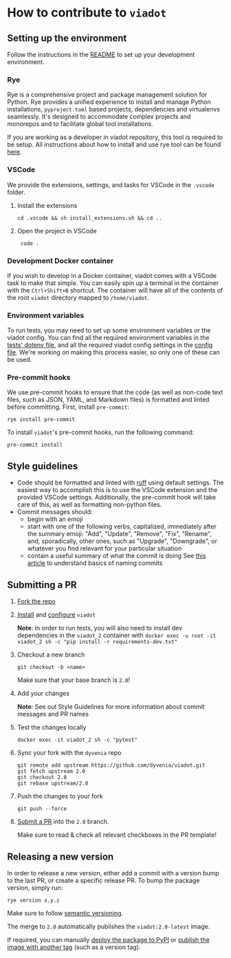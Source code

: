 # How to contribute to `viadot`

## Setting up the environment

Follow the instructions in the [README](./README.md) to set up your development environment.

### Rye

Rye is a comprehensive project and package management solution for Python. Rye provides a unified experience to install and manage Python installations, `pyproject.toml` based projects, dependencies and virtualenvs seamlessly. It's designed to accommodate complex projects and monorepos and to facilitate global tool installations.

If you are working as a developer in viadot repository, this tool is required to be setup. All instructions about how to install and use rye tool can be found [here](https://rye.astral.sh/).


### VSCode

We provide the extensions, settings, and tasks for VSCode in the `.vscode` folder.

1. Install the extensions

   ```console
   cd .vscode && sh install_extensions.sh && cd ..
   ```

2. Open the project in VSCode

   ```console
    code .
   ```

### Development Docker container

If you wish to develop in a Docker container, viadot comes with a VSCode task to make that simple. You can easily spin up a terminal in the container with the `Ctrl+Shift+B` shortcut. The container will have all of the contents of the root `viadot` directory mapped to `/home/viadot`.

### Environment variables

To run tests, you may need to set up some environment variables or the viadot config. You can find all the required environment variables in the [tests' dotenv file](./tests/.env.example), and all the required viadot config settings in the [config file](./config.yaml.example). We're working on making this process easier, so only one of these can be used.

### Pre-commit hooks

We use pre-commit hooks to ensure that the code (as well as non-code text files, such as JSON, YAML, and Markdown files) is formatted and linted before committing. First, install `pre-commit`:

```console
rye install pre-commit
```

To install `viadot`'s pre-commit hooks, run the following command:

```console
pre-commit install
```

## Style guidelines

- Code should be formatted and linted with [ruff](https://docs.astral.sh/ruff/) using default settings. The easiest way to accomplish this is to use the VSCode extension and the provided VSCode settings. Additionally, the pre-commit hook will take care of this, as well as formatting non-python files.
- Commit messages should:
  - begin with an emoji
  - start with one of the following verbs, capitalized, immediately after the summary emoji: "Add", "Update", "Remove", "Fix", "Rename", and, sporadically, other ones, such as "Upgrade", "Downgrade", or whatever you find relevant for your particular situation
  - contain a useful summary of what the commit is doing
    See [this article](https://www.freecodecamp.org/news/how-to-write-better-git-commit-messages/) to understand basics of naming commits

## Submitting a PR

1. [Fork the repo](https://github.com/dyvenia/viadot/fork)
2. [Install](./README.md#installation) and [configure](./README.md#configuration) `viadot`

   **Note**: In order to run tests, you will also need to install dev dependencies in the `viadot_2` container with `docker exec -u root -it viadot_2 sh -c "pip install -r requirements-dev.txt"`

3. Checkout a new branch

   ```console
   git checkout -b <name>
   ```

   Make sure that your base branch is `2.0`!

4. Add your changes

   **Note**: See out Style Guidelines for more information about commit messages and PR names

5. Test the changes locally

   ```console
   docker exec -it viadot_2 sh -c "pytest"
   ```

6. Sync your fork with the `dyvenia` repo

   ```console
   git remote add upstream https://github.com/dyvenia/viadot.git
   git fetch upstream 2.0
   git checkout 2.0
   git rebase upstream/2.0
   ```

7. Push the changes to your fork

   ```console
   git push --force
   ```

8. [Submit a PR](https://github.com/dyvenia/viadot/compare) into the `2.0` branch.

   Make sure to read & check all relevant checkboxes in the PR template!

## Releasing a new version

In order to release a new version, either add a commit with a version bump to the last PR, or create a specific release PR. To bump the package version, simply run:

```console
rye version x.y.z
```

Make sure to follow [semantic versioning](https://semver.org/).

The merge to `2.0` automatically publishes the `viadot:2.0-latest` image.

If required, you can manually [deploy the package to PyPI](https://github.com/dyvenia/viadot/actions/workflows/publish_to_pypi.yml) or [publish the image with another tag](https://github.com/dyvenia/viadot/actions/workflows/docker-publish.yml) (such as a version tag).
